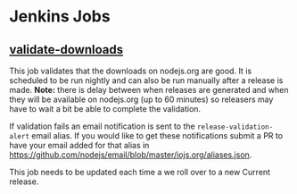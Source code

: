 # Jenkins Jobs

## [validate-downloads](https://ci.nodejs.org/view/All/job/validate-downloads/)

This job validates that the downloads on nodejs.org are good. It is scheduled to
be run nightly and can also be run manually after a release is made. **Note:**
there is delay between when releases are generated and when they will be
available on nodejs.org (up to 60 minutes) so releasers may have to wait a bit
be able to complete the validation.

If validation fails an email notification is sent to the
`release-validation-alert` email alias. If you would like to get these
notifications submit a PR to have your email added for that alias in
https://github.com/nodejs/email/blob/master/iojs.org/aliases.json.

This job needs to be updated each time a we roll over to a new Current
release.
